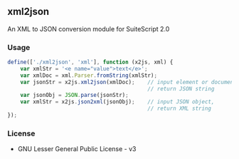 ## xml2json

An XML to JSON conversion module for SuiteScript 2.0

### Usage

```javascript
define(['./xml2json', 'xml'], function (x2js, xml) {
    var xmlStr = '<e name="value">text</e>';
    var xmlDoc = xml.Parser.fromString(xmlStr);
    var jsonStr = x2js.xml2json(xmlDoc);    // input element or document DOM node,
                                            // return JSON string
    var jsonObj = JSON.parse(jsonStr);
    var xmlStr = x2js.json2xml(jsonObj);    // input JSON object,
                                            // return XML string
});
```

### License

- GNU Lesser General Public License - v3